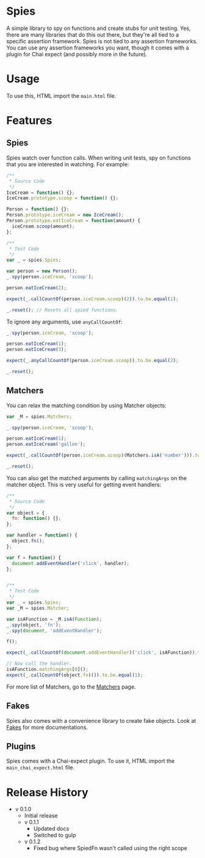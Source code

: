 # Spies
A simple library to spy on functions and create stubs for unit testing. Yes, there are many 
libraries that do this out there, but they're all tied to a specific assertion framework. Spies is 
not tied to any assertion frameworks. You can use any assertion frameworks you want, though it comes
with a plugin for Chai expect (and possibly more in the future).

# Usage
To use this, HTML import the `main.html` file.

# Features
## Spies
Spies watch over function calls. When writing unit tests, spy on functions that you are interested
in watching. For example:

```javascript
/**
 * Source Code
 */
IceCream = function() {};
IceCream.prototype.scoop = function() {};

Person = function() {};
Person.prototype.iceCream = new IceCream();
Person.prototype.eatIceCream = function(amount) {
  iceCream.scoop(amount);
};

/**
 * Test Code
 */
var _ = spies.Spies;

var person = new Person();
_.spy(person.iceCream, 'scoop');

person.eatIceCream(2);

expect(_.callCountOf(person.iceCream.scoop)(2)).to.be.equal(1);

_.reset(); // Resets all spied functions.
```

To ignore any arguments, use `anyCallCountOf`:

```javascript
_.spy(person.iceCream, 'scoop');

person.eatIceCream(1);
person.eatIceCream(3);

expect(_.anyCallCountOf(person.iceCream.scoop)).to.be.equal(2);

_.reset();
```

## Matchers
You can relax the matching condition by using Matcher objects:
```javascript
var _M = spies.Matchers;

_.spy(person.iceCream, 'scoop');

person.eatIceCream(1);
person.eatIceCream('gallon');

expect(_.callCountOf(person.iceCream.scoop)(Matchers.isA('number'))).to.be.equal(1);

_.reset();
```

You can also get the matched arguments by calling `matchingArgs` on the matcher object. This is
very useful for getting event handlers:

```javascript
/**
 * Source Code
 */
var object = {
  fn: function() {};
};

var handler = function() {
  object.fn();
};

var f = function() {
  document.addEventHandler('click', handler);
};


/**
 * Test Code
 */
var _ = spies.Spies;
var _M = spies.Matcher;

var isAFunction = _M.isA(Function);
_.spy(object, 'fn');
_.spy(document, 'addEventHandler');

f();

expect(_.callCountOf(document.addEventHandler)('click', isAFunction)).to.be.equal(1);

// Now call the handler.
isAFunction.matchingArgs[0]();
expect(_.callCountOf(object.fn)()).to.be.equal(1);
```

For more list of Matchers, go to the [Matchers](https://github.com/garysoed/spies/wiki/Matchers) page.

## Fakes
Spies also comes with a convenience library to create fake objects. Look at [Fakes](https://github.com/garysoed/spies/wiki/Fakes) for more
documentations.

## Plugins
Spies comes with a Chai-expect plugin. To use it, HTML import the `main_chai_expect.html` file.

# Release History
- v 0.1.0
  - Initial release
  - v 0.1.1
    - Updated docs
    - Switched to gulp
  - v 0.1.2
    - Fixed bug where SpiedFn wasn't called using the right scope 
